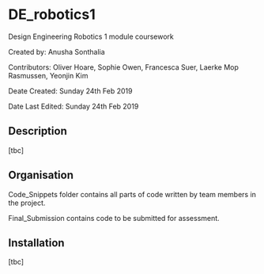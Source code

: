 # DE_robotics1
Design Engineering Robotics 1 module coursework

Created by: Anusha Sonthalia

Contributors: Oliver Hoare, Sophie Owen, Francesca Suer, Laerke Mop Rasmussen, Yeonjin Kim

Deate Created: Sunday 24th Feb 2019

Date Last Edited: Sunday 24th Feb 2019


## Description
[tbc]

## Organisation
Code_Snippets folder contains all parts of code written by team members in the project.

Final_Submission contains code to be submitted for assessment.

## Installation
[tbc]
